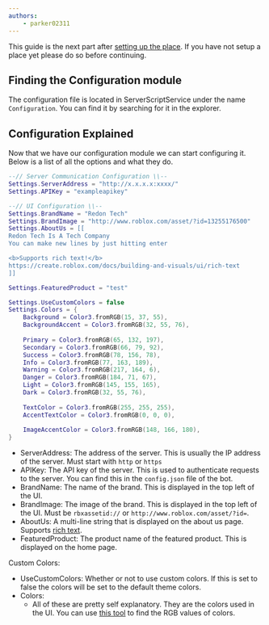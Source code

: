 ```yaml
---
authors:
    - parker02311
---
```


This guide is the next part after [setting up the place](/setup/roblox/setup). If you have not setup a place yet please do so before continuing.

## Finding the Configuration module
The configuration file is located in ServerScriptService under the name `Configuration`. You can find it by searching for it in the explorer.

## Configuration Explained
Now that we have our configuration module we can start configuring it. Below is a list of all the options and what they do.
```lua
--// Server Communication Configuration \\--
Settings.ServerAddress = "http://x.x.x.x:xxxx/"
Settings.APIKey = "exampleapikey"

--// UI Configuration \\--
Settings.BrandName = "Redon Tech"
Settings.BrandImage = "http://www.roblox.com/asset/?id=13255176500"
Settings.AboutUs = [[
Redon Tech Is A Tech Company
You can make new lines by just hitting enter

<b>Supports rich text!</b>
https://create.roblox.com/docs/building-and-visuals/ui/rich-text
]]

Settings.FeaturedProduct = "test"

Settings.UseCustomColors = false
Settings.Colors = {
	Background = Color3.fromRGB(15, 37, 55),
	BackgroundAccent = Color3.fromRGB(32, 55, 76),
	
	Primary = Color3.fromRGB(65, 132, 197),
	Secondary = Color3.fromRGB(66, 79, 92),
	Success = Color3.fromRGB(78, 156, 78),
	Info = Color3.fromRGB(77, 163, 189),
	Warning = Color3.fromRGB(217, 164, 6),
	Danger = Color3.fromRGB(184, 71, 67),
	Light = Color3.fromRGB(145, 155, 165),
	Dark = Color3.fromRGB(32, 55, 76),
	
	TextColor = Color3.fromRGB(255, 255, 255),
	AccentTextColor = Color3.fromRGB(0, 0, 0),
	
	ImageAccentColor = Color3.fromRGB(148, 166, 180),
}
```

- ServerAddress: The address of the server. This is usually the IP address of the server. Must start with `http` or `https`
- APIKey: The API key of the server. This is used to authenticate requests to the server. You can find this in the `config.json` file of the bot.
- BrandName: The name of the brand. This is displayed in the top left of the UI.
- BrandImage: The image of the brand. This is displayed in the top left of the UI. Must be `rbxassetid://` or `http://www.roblox.com/asset/?id=`.
- AboutUs: A multi-line string that is displayed on the about us page. Supports [rich text](https://create.roblox.com/docs/building-and-visuals/ui/rich-text).
- FeaturedProduct: The product name of the featured product. This is displayed on the home page.

Custom Colors:

- UseCustomColors: Whether or not to use custom colors. If this is set to false the colors will be set to the default theme colors.
- Colors:
    - All of these are pretty self explanatory. They are the colors used in the UI. You can use [this tool](https://www.w3schools.com/colors/colors_picker.asp) to find the RGB values of colors.